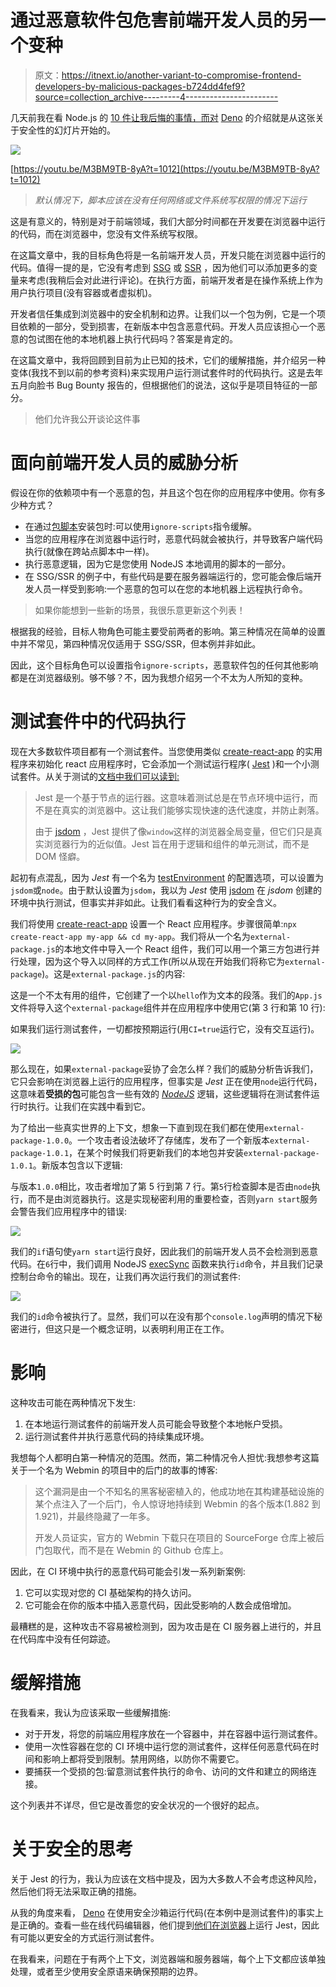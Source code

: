 # 通过恶意软件包危害前端开发人员的另一个变种

> 原文：<https://itnext.io/another-variant-to-compromise-frontend-developers-by-malicious-packages-b724dd4fef9?source=collection_archive---------4----------------------->

几天前我在看 Node.js 的 [10 件让我后悔的事情，而对](https://www.youtube.com/watch?v=M3BM9TB-8yA) [Deno](https://deno.land/) 的介绍就是从这张关于安全性的幻灯片开始的。

![](img/5692887d6264cf1501e2cf5872478be4.png)

[https://youtu.be/M3BM9TB-8yA?t=1012](https://youtu.be/M3BM9TB-8yA?t=1012)

> *默认情况下，脚本应该在没有任何网络或文件系统写权限的情况下运行*

这是有意义的，特别是对于前端领域，我们大部分时间都在开发要在浏览器中运行的代码，而在浏览器中，您没有文件系统写权限。

在这篇文章中，我的目标角色将是一名前端开发人员，开发只能在浏览器中运行的代码。值得一提的是，它没有考虑到 [SSG](https://nextjs.org/docs/basic-features/data-fetching#getstaticprops-static-generation) 或 [SSR](https://nextjs.org/docs/basic-features/data-fetching#getserversideprops-server-side-rendering) ，因为他们可以添加更多的变量来考虑(我稍后会对此进行评论)。在执行方面，前端开发者是在操作系统上作为用户执行项目(没有容器或者虚拟机)。

开发者信任集成到浏览器中的安全机制和边界。让我们以一个包为例，它是一个项目依赖的一部分，受到损害，在新版本中包含恶意代码。开发人员应该担心一个恶意的包试图在他的本地机器上执行代码吗？答案是肯定的。

在这篇文章中，我将回顾到目前为止已知的技术，它们的缓解措施，并介绍另一种变体(我找不到以前的参考资料)来实现用户运行测试套件时的代码执行。这是去年五月向脸书 Bug Bounty 报告的，但根据他们的说法，这似乎是项目特征的一部分。

> 他们允许我公开谈论这件事

# 面向前端开发人员的威胁分析

假设在你的依赖项中有一个恶意的包，并且这个包在你的应用程序中使用。你有多少种方式？

*   在通过[包脚本](https://www.nerdycode.com/prevent-npm-executing-scripts-security/)安装包时:可以使用`ignore-scripts`指令缓解。
*   当您的应用程序在浏览器中运行时，恶意代码就会被执行，并导致客户端代码执行(就像在跨站点脚本中一样)。
*   执行恶意逻辑，因为它是您使用 NodeJS 本地调用的脚本的一部分。
*   在 SSG/SSR 的例子中，有些代码是要在服务器端运行的，您可能会像后端开发人员一样受到影响:一个恶意的包可以在您的本地机器上远程执行命令。

> 如果你能想到一些新的场景，我很乐意更新这个列表！

根据我的经验，目标人物角色可能主要受前两者的影响。第三种情况在简单的设置中并不常见，第四种情况仅适用于 SSG/SSR，但本例并非如此。

因此，这个目标角色可以设置指令`ignore-scripts`，恶意软件包的任何其他影响都是在浏览器级别。够不够？不，因为我想介绍另一个不太为人所知的变种。

# 测试套件中的代码执行

现在大多数软件项目都有一个测试套件。当您使用类似 [create-react-app](https://github.com/facebook/create-react-app) 的实用程序来初始化 react 应用程序时，它会添加一个测试运行程序( [Jest](https://jestjs.io/) )和一个小测试套件。从关于测试的[文档中我们可以读到:](https://create-react-app.dev/docs/running-tests/)

> Jest 是一个基于节点的运行器。这意味着测试总是在节点环境中运行，而不是在真实的浏览器中。这让我们能够实现快速的迭代速度，并防止剥落。
> 
> 由于 [jsdom](https://github.com/tmpvar/jsdom) ，Jest 提供了像`window`这样的浏览器全局变量，但它们只是真实浏览器行为的近似值。Jest 旨在用于逻辑和组件的单元测试，而不是 DOM 怪癖。

起初有点混乱，因为 *Jest* 有一个名为 [testEnvironment](https://jestjs.io/docs/en/configuration#testenvironment-string) 的配置选项，可以设置为`jsdom`或`node`。由于默认设置为`jsdom`，我以为 *Jest* 使用 [jsdom](https://github.com/jsdom/jsdom) 在 *jsdom* 创建的环境中执行测试，但事实并非如此。让我们看看这种行为的安全含义。

我们将使用 [create-react-app](https://reactjs.org/docs/create-a-new-react-app.html) 设置一个 React 应用程序。步骤很简单:`npx create-react-app my-app && cd my-app`。我们将从一个名为`external-package.js`的本地文件中导入一个 React 组件，我们可以用一个第三方包进行并行处理，因为这个导入以同样的方式工作(所以从现在开始我们将称它为`external-package`)。这是`external-package.js`的内容:

这是一个不太有用的组件，它创建了一个以`hello`作为文本的段落。我们的`App.js`文件将导入这个`external-package`组件并在应用程序中使用它(第 3 行和第 10 行):

如果我们运行测试套件，一切都按预期运行(用`CI=true`运行它，没有交互运行)。

![](img/2e2d7422fbf07a80195788dbcb551d7b.png)

那么现在，如果`external-package`妥协了会怎么样？我们的威胁分析告诉我们，它只会影响在浏览器上运行的应用程序，但事实是 *Jest* 正在使用`node`运行代码，这意味着**受损的包**可能包含一些有效的 [*NodeJS*](https://nodejs.org/en/) 逻辑，这些逻辑将在测试套件运行时执行。让我们在实践中看到它。

为了给出一些真实世界的上下文，想象一下直到现在我们都在使用`external-package-1.0.0`。一个攻击者设法破坏了存储库，发布了一个新版本`external-package-1.0.1`，在某个时候我们将更新我们的本地包并安装`external-package-1.0.1`。新版本包含以下逻辑:

与版本`1.0.0`相比，攻击者增加了第 5 行到第 7 行。第`5`行检查脚本是否由`node`执行，而不是由浏览器执行。这是实现秘密利用的重要检查，否则`yarn start`服务会警告我们应用程序中的错误:

![](img/9b7d05cae57d433ccd28ae7a424aa3c9.png)

我们的`if`语句使`yarn start`运行良好，因此我们的前端开发人员不会检测到恶意代码。在`6`行中，我们调用 NodeJS [execSync](https://nodejs.org/api/child_process.html#child_process_child_process_execsync_command_options) 函数来执行`id`命令，并且我们记录控制台命令的输出。现在，让我们再次运行我们的测试套件:

![](img/636a09a41e8a23d5232957c92c78d170.png)

我们的`id`命令被执行了。显然，我们可以在没有那个`console.log`声明的情况下秘密进行，但这只是一个概念证明，以表明利用正在工作。

# 影响

这种攻击可能在两种情况下发生:

1.  在本地运行测试套件的前端开发人员可能会导致整个本地帐户受损。
2.  运行测试套件并执行恶意代码的持续集成环境。

我想每个人都明白第一种情况的范围。然而，第二种情况令人担忧:我想参考这篇关于一个名为 Webmin 的项目中的后门的故事的博客:

> 这个漏洞是由一个不知名的黑客秘密植入的，他成功地在其构建基础设施的某个点注入了一个后门，令人惊讶地持续到 Webmin 的各个版本(1.882 到 1.921)，并最终隐藏了一年多。
> 
> 开发人员证实，官方的 Webmin 下载只在项目的 SourceForge 仓库上被后门包取代，而不是在 Webmin 的 Github 仓库上。

因此，在 CI 环境中执行的恶意代码可能会引发一系列新案例:

1.  它可以实现对您的 CI 基础架构的持久访问。
2.  它可能会在你的版本中插入恶意代码，因此受影响的人数会成倍增加。

最糟糕的是，这种攻击不容易被检测到，因为攻击是在 CI 服务器上进行的，并且在代码库中没有任何踪迹。

# 缓解措施

在我看来，我认为应该采取一些缓解措施:

*   对于开发，将您的前端应用程序放在一个容器中，并在容器中运行测试套件。
*   使用一次性容器在您的 CI 环境中运行您的测试套件，这样任何恶意代码在时间和影响上都将受到限制。禁用网络，以防你不需要它。
*   要捕获一个受损的包:留意测试套件执行的命令、访问的文件和建立的网络连接。

这个列表并不详尽，但它是改善您的安全状况的一个很好的起点。

# 关于安全的思考

关于 Jest 的行为，我认为应该在文档中提及，因为大多数人不会考虑这种风险，然后他们将无法采取正确的措施。

从我的角度来看， [Deno](https://deno.land/) 在使用安全沙箱运行代码(在本例中是测试套件)的事实上是正确的。查看一些在线代码编辑器，他们提到[他们在浏览器](https://codesandbox.io/docs/tests)上运行 Jest，因此有可能以更安全的方式运行测试套件。

在我看来，问题在于有两个上下文，浏览器端和服务器端，每个上下文都应该单独处理，或者至少使用安全原语来确保预期的边界。